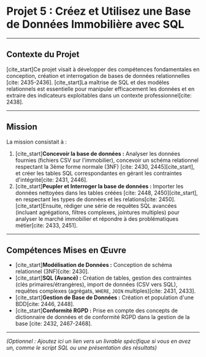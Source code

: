 # Projet 5 : Créez et Utilisez une Base de Données Immobilière avec SQL

---

## Contexte du Projet

[cite_start]Ce projet visait à développer des compétences fondamentales en conception, création et interrogation de bases de données relationnelles [cite: 2435-2436]. [cite_start]La maîtrise de SQL et des modèles relationnels est essentielle pour manipuler efficacement les données et en extraire des indicateurs exploitables dans un contexte professionnel[cite: 2438].

---

## Mission

La mission consistait à :
1.  [cite_start]**Concevoir la base de données :** Analyser les données fournies (fichiers CSV sur l'immobilier), concevoir un schéma relationnel respectant la 3ème forme normale (3NF) [cite: 2430, 2445][cite_start], et créer les tables SQL correspondantes en gérant les contraintes d'intégrité[cite: 2431, 2446].
2.  [cite_start]**Peupler et Interroger la base de données :** Importer les données nettoyées dans les tables créées [cite: 2448, 2450][cite_start], en respectant les types de données et les relations[cite: 2450]. [cite_start]Ensuite, rédiger une série de requêtes SQL avancées (incluant agrégations, filtres complexes, jointures multiples) pour analyser le marché immobilier et répondre à des problématiques métier[cite: 2433, 2451].

---

## Compétences Mises en Œuvre

* [cite_start]**Modélisation de Données :** Conception de schéma relationnel (3NF)[cite: 2430].
* [cite_start]**SQL (Avancé) :** Création de tables, gestion des contraintes (clés primaires/étrangères), import de données (CSV vers SQL), requêtes complexes (agrégats, `WHERE`, `JOIN` multiples)[cite: 2431, 2433].
* [cite_start]**Gestion de Base de Données :** Création et population d'une BDD[cite: 2446, 2448].
* [cite_start]**Conformité RGPD :** Prise en compte des concepts de dictionnaire de données et de conformité RGPD dans la gestion de la base [cite: 2432, 2467-2468].

---

*(Optionnel : Ajoutez ici un lien vers un livrable spécifique si vous en avez un, comme le script SQL ou une présentation des résultats)*
